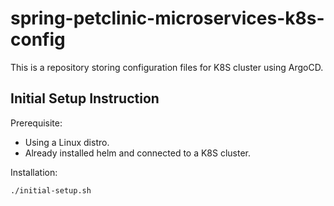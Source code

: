 # spring-petclinic-microservices-k8s-config

This is a repository storing configuration files for K8S cluster using ArgoCD.

## Initial Setup Instruction
Prerequisite: 
- Using a Linux distro.
- Already installed helm and connected to a K8S cluster.

Installation:
```bash
./initial-setup.sh
```
